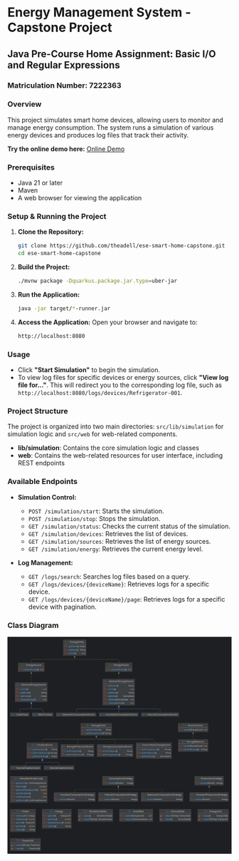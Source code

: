 # Energy Management System - Capstone Project

## Java Pre-Course Home Assignment: Basic I/O and Regular Expressions

### Matriculation Number: 7222363

### Overview

This project simulates smart home devices, allowing users to monitor and manage energy consumption. The system runs a simulation of various energy devices and produces log files that track their activity. 

**Try the online demo here:** [Online Demo](https://ese-java-project.adelhub.com/)

### Prerequisites

- Java 21 or later
- Maven
- A web browser for viewing the application

### Setup & Running the Project

1. **Clone the Repository:**
    ```sh
    git clone https://github.com/theadell/ese-smart-home-capstone.git
    cd ese-smart-home-capstone
    ```

2. **Build the Project:**
    ```sh
    ./mvnw package -Dquarkus.package.jar.type=uber-jar 
    ```

3. **Run the Application:**
    ```sh
    java -jar target/*-runner.jar
    ```

4. **Access the Application:** Open your browser and navigate to:
    ```sh
    http://localhost:8080
    ```

### Usage

- Click **"Start Simulation"** to begin the simulation.
- To view log files for specific devices or energy sources, click **"View log file for..."**. This will redirect you to the corresponding log file, such as `http://localhost:8080/logs/devices/Refrigerator-001`.

### Project Structure

The project is organized into two main directories: `src/lib/simulation` for simulation logic and `src/web` for web-related components. 

- **lib/simulation**: Contains the core simulation logic and classes 
- **web**: Contains the web-related resources for user interface, including REST endpoints

### Available Endpoints

- **Simulation Control:**
    - `POST /simulation/start`: Starts the simulation.
    - `POST /simulation/stop`: Stops the simulation.
    - `GET /simulation/status`: Checks the current status of the simulation.
    - `GET /simulation/devices`: Retrieves the list of devices.
    - `GET /simulation/sources`: Retrieves the list of energy sources.
    - `GET /simulation/energy`: Retrieves the current energy level.

- **Log Management:**
    - `GET /logs/search`: Searches log files based on a query.
    - `GET /logs/devices/{deviceName}`: Retrieves logs for a specific device.
    - `GET /logs/devices/{deviceName}/page`: Retrieves logs for a specific device with pagination.

### Class Diagram

![Class Hierarchy](Class-diagram.png)
